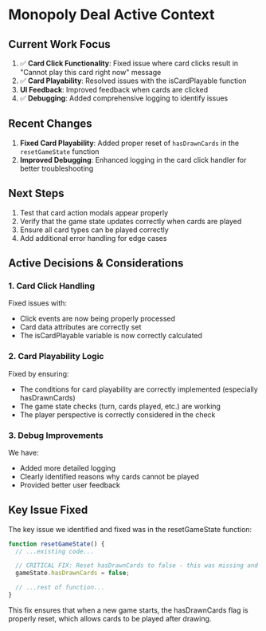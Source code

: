 # Monopoly Deal Active Context

## Current Work Focus

1. ✅ **Card Click Functionality**: Fixed issue where card clicks result in "Cannot play this card right now" message
2. ✅ **Card Playability**: Resolved issues with the isCardPlayable function
3. **UI Feedback**: Improved feedback when cards are clicked
4. ✅ **Debugging**: Added comprehensive logging to identify issues

## Recent Changes

1. **Fixed Card Playability**: Added proper reset of `hasDrawnCards` in the `resetGameState` function
2. **Improved Debugging**: Enhanced logging in the card click handler for better troubleshooting

## Next Steps

1. Test that card action modals appear properly
2. Verify that the game state updates correctly when cards are played
3. Ensure all card types can be played correctly
4. Add additional error handling for edge cases

## Active Decisions & Considerations

### 1. Card Click Handling

Fixed issues with:

- Click events are now being properly processed
- Card data attributes are correctly set
- The isCardPlayable variable is now correctly calculated

### 2. Card Playability Logic

Fixed by ensuring:

- The conditions for card playability are correctly implemented (especially hasDrawnCards)
- The game state checks (turn, cards played, etc.) are working
- The player perspective is correctly considered in the check

### 3. Debug Improvements

We have:

- Added more detailed logging
- Clearly identified reasons why cards cannot be played
- Provided better user feedback

## Key Issue Fixed

The key issue we identified and fixed was in the resetGameState function:

```js
function resetGameState() {
  // ...existing code...

  // CRITICAL FIX: Reset hasDrawnCards to false - this was missing and causing cards to not be playable
  gameState.hasDrawnCards = false;

  // ...rest of function...
}
```

This fix ensures that when a new game starts, the hasDrawnCards flag is properly reset, which allows cards to be played after drawing.
